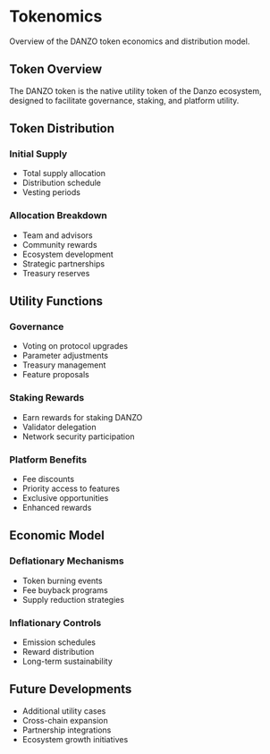 # Tokenomics

Overview of the DANZO token economics and distribution model.

## Token Overview

The DANZO token is the native utility token of the Danzo ecosystem, designed to facilitate governance, staking, and platform utility.

## Token Distribution

### Initial Supply
- Total supply allocation
- Distribution schedule
- Vesting periods

### Allocation Breakdown
- Team and advisors
- Community rewards
- Ecosystem development
- Strategic partnerships
- Treasury reserves

## Utility Functions

### Governance
- Voting on protocol upgrades
- Parameter adjustments
- Treasury management
- Feature proposals

### Staking Rewards
- Earn rewards for staking DANZO
- Validator delegation
- Network security participation

### Platform Benefits
- Fee discounts
- Priority access to features
- Exclusive opportunities
- Enhanced rewards

## Economic Model

### Deflationary Mechanisms
- Token burning events
- Fee buyback programs
- Supply reduction strategies

### Inflationary Controls
- Emission schedules
- Reward distribution
- Long-term sustainability

## Future Developments

- Additional utility cases
- Cross-chain expansion
- Partnership integrations
- Ecosystem growth initiatives

